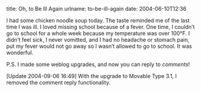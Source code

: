 title: Oh, to Be Ill Again
urlname: to-be-ill-again
date: 2004-06-10T12:36

I had some chicken noodle soup today. The taste reminded me of the last time I was ill. I loved missing school because of a fever. One time, I couldn&#x02bc;t go to school for a whole week because my temperature was over 100°F. I didn&#x02bc;t feel sick, I never vomitted, and I had no headache or stomach pain, put my fever would not go away so I wasn&#x02bc;t allowed to go to school. It was wonderful.

P.S. I made some weblog upgrades, and now you can reply to _comments_!

\[Update 2004-09-06 16:49\] With the upgrade to Movable Type 3.1, I removed the comment reply functionality.